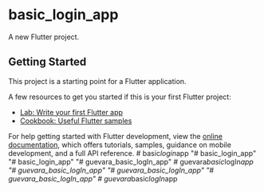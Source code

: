 # basic_login_app

A new Flutter project.

## Getting Started

This project is a starting point for a Flutter application.

A few resources to get you started if this is your first Flutter project:

- [Lab: Write your first Flutter app](https://docs.flutter.dev/get-started/codelab)
- [Cookbook: Useful Flutter samples](https://docs.flutter.dev/cookbook)

For help getting started with Flutter development, view the
[online documentation](https://docs.flutter.dev/), which offers tutorials,
samples, guidance on mobile development, and a full API reference.
#   b a s i c _ l o g i n _ a p p  
 "# basic_login_app" 
"# basic_login_app" 
"# guevara_basic_logIn_app" 
#   g u e v a r a _ b a s i c _ l o g I n _ a p p  
 "# guevara_basic_logIn_app" 
"# guevara_basic_logIn_app" 
"# guevara_basic_logIn_app" 
#   g u e v a r a _ b a s i c _ l o g I n _ a p p  
 
